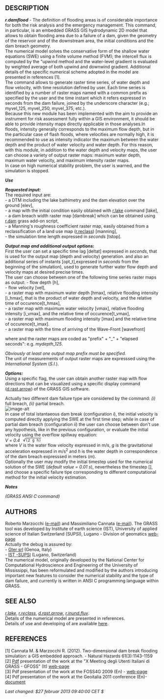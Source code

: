 ## DESCRIPTION

***r.damflood*** - The definition of flooding areas is of considerable
importance for both the risk analysis and the emergency management. This
command, in particular, is an embedded GRASS GIS hydrodynamic 2D model
that allows to obtain flooding area due to a failure of a dam, given the
geometry of the reservoir and of the downstream area, the initial
conditions and the dam breach geometry.  
The numerical model solves the conservative form of the shallow water
equations (SWE) using a finite volume method (FVM); the intercell flux
is computed by the "upwind method and the water-level gradient is
evaluated by weighted average of both upwind and downwind gradient.
Additional details of the specific numerical scheme adopted in the model
are presented in references \[1\].  
The command allows to generate raster time series, of water depth and
flow velocity, with time resolution defined by user. Each time series is
identified by a number of raster maps named with a common prefix as
specified by the user and the time instant which it refers expressed in
seconds from the dam failure, joined by the underscore character (e.g.;
myvel\_125, myvel\_250, myvel\_375, etc.).  
Because this new module has been implemented with the aim to provide an
instrument for risk assessment fully within a GIS environment, it should
be able to provide intensity maps directly applicable in those
analyses.In floods, intensity generally corresponds to the maximum flow
depth, but in the particular case of flash floods, where velocities are
normally high, it is recommended to use as intensity indicator the
maximum between the water depth and the product of water velocity and
water depth. For this reason, with this module, in addition to the water
depth and velocity maps, the user can choose a variety of output raster
maps: maximum water depth, maximum water velocity, and maximum intensity
raster maps.  
In case on high numerical stability problem, the user is warned, and the
simulation is stopped.  
  
  
***Use***  

***Requested input:***  
The required input are:  
\- a DTM including the lake bathimetry and the dam elevation over the
ground \[elev\],  
\- a map with the initial condition easily obtained with
[r.lake](https://grass.osgeo.org/grass-stable/manuals/r.lake.html)
command \[lake\],  
\- a dam breach width raster map \[dambreak\] which can be obtained
using [r.dam](r.dam.md) grass add-on script,  
\- a Manning's roughness coefficient raster map, easily obtained from a
reclassification of a land use map
([r.reclass](https://grass.osgeo.org/grass-stable/manuals/r.reclass.html))
\[manning\],  
\- the simulation time length expressed in *seconds* \[tstop\].  
  
***Output map and additional output options:***  
First the user can set a specific time lag \[deltat\] expressed in
*seconds*, that is used for the output map (depth and velocity)
generation. and also an additional series of instants
\[opt\_t\],expressed in *seconds* from the beginning of the simulation),
used to generate further water flow depth and velocity maps at desired
precise times.  
The user can choose between one of the following time series raster maps
as output: - flow depth \[h\],  
\- flow velocity \[vel\],  
\- a raster map with maximum water depth \[hmax\], relative flooding
intensity \[i\_hmax\], that is the product of water depth and velocity,
and the relative time of occurence\[t\_hmax\],  
\- a raster map with maximum water velocity \[vmax\], relative flooding
intensity \[i\_vmax\], and the relative time of occurence\[t\_vmax\],  
\- a raster map with maximum flooding intensity \[imax\] and the
relative time of occurence\[t\_imax\].  
\- a raster map with the time of arriving of the Wave-Front
\[wavefront\]  
  
where and the raster maps are coded as "prefix" + "\_" + "elapsed
seconds": e.g. *mydepth\_125*.  
  
  
*Obviously at least one output map prefix must be specified.*  
The unit of measurements of output raster maps are expresssed using the
*International System* (*S.I.*).  
  
***Options:***  
Using a specific flag, the user can obtain another raster map with flow
directions that can be visualized using a specific display command
([d.rast.arrow](https://grass.osgeo.org/grass-stable/manuals/d.rast.arrow.html))
of the GRASS GIS software.  
  
Actually two different dam failure type are considered by the command:
*(i)* full breach, *(ii)* partial breach.  
![image-alt](./dam_failure.png)  
In case of total istantaeous dam break (configuration *i*), the initial
velocity is computed directly applying the SWE at the first time step;
while in case of partial dam breach (configuration *ii*) the user can
choose between don't use any hypothesis, like in the previous
configuration, or evaluate the initial velocity using the overflow
spillway equation:  
*V* = *0.4* <span class="radic"><sup>`
 `</sup>√<span class="radicand" style="text-decoration:overline">`(2 g
h)`</span>  
where *V* is the water flow velocity expressed in m/s, *g* is the
gravitational acceleration expressed in m/s<sup>2</sup> and *h* is the
water depth in correspondence of the dam breach expresssed in meters
(m).  
Optionally the user may modify the initial timestep used for the
numerical solution of the SWE (*default value = 0.01 s*), nevertheless
the timestep \[\], and choose a specific failure tipe corresponding to
different computational method for the initial velocity estimation.  
  
  
  
  
***Notes***  
  
*(GRASS ANSI C command)* </span>

## AUTHORS

Roberto Marzocchi ([e-mail](mailto:roberto.marzocchi@gter.it)) and
Massimiliano Cannata ([e-mail](mailto:massimiliano.cannata@supsi.ch)).
The GRASS tool was developed by Institute of earth science (IST),
University of applied science of Italian Switzerland (SUPSI), Lugano -
Division of geomatics [web-page](http://istgeo.ist.supsi.ch/site/)  
Actually the debug is assured by:  
\- [Gter srl](https://www.gter.it/) (Genoa, Italy)  
\- [IST -SUPSI](https://sites.supsi.ch/ist_en.html) (Lugano,
Switzerland)  
The numerical model, originally developed by the National Center for
Computational Hydroscience and Engineering of the University of
Mississippi, has been reformulated and modified by the authors
introducing important new features to consider the numerical stability
and the type of dam failure, and currently is written in ANSI C
programming language within GRASS.  
  

## SEE ALSO

*[r.lake](https://grass.osgeo.org/grass-stable/manuals/r.lake.html)*,
*[r.reclass](https://grass.osgeo.org/grass-stable/manuals/r.reclass.html)*,
*[d.rast.arrow](https://grass.osgeo.org/grass-stable/manuals/d.rast.arrow.html)*,
*[r.inund.fluv](r.inund.fluv.md)*.  
Details of the numerical model are presented in references.  
Details of use and developing of <span></span> are available
[here](http://istgeo.ist.supsi.ch/site/projects/dambreak).  

## REFERENCES

\[1\] Cannata M. & Marzocchi R. (2012). Two-dimensional dam break
flooding simulation: a GIS embedded approach. - Natural Hazards
61(3):1143-1159  
\[2\]
[Pdf](http://gfoss2009.crs4.it/en/system/files/marzocchi_cannata_licensed.pdf)
presentation of the work at the "X Meeting degli Utenti Italiani di
GRASS - GFOSS" (It) [web-page](http://gfoss2009.crs4.it/en/node/61)  
\[3\] Pdf presentation of the work at the FOSS4G 2009 (En) -
[web-page](http://2009.foss4g.org/researchpapers/#researchpaper_10)  
\[4\] Pdf presentation of the work at the Geoitalia 2011 conference
(En)-
[document](https://dl.dropbox.com/u/3019930/marzocchi_cannata_geoitalia2011.pdf)  

*Last changed: $27 februar 2013 09:40:00 CET $*
